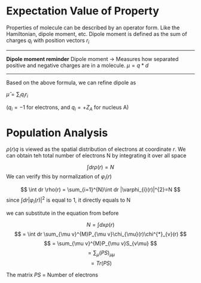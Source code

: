 
# Expectation Value of Property

Properties of molecule can be described by an operator form. Like the Hamiltonian, dipole moment, etc.
Dipole moment is defined as the sum of charges $q_{i}$ with position vectors $r_{i}$

---

**Dipole moment reminder**
Dipole moment -> Measures how separated positive and negative charges are in a molecule.
$\mu = q *d$

---

Based on the above formula, we can refine dipole as

$\hat{\mu} = \sum_{i}q_{i}r_{i}$

($q_{i}=-1$ for electrons, and $q_{i} = +Z_{A}$ for nucleus A)


# Population Analysis

$\rho(r)q$ is viewed as the spatial distribution of electrons at coordinate $r$. We can obtain teh total number of electrons N by integrating it over all space

$$
\int dr \rho(r) = N
$$
We can verify this by normalization of $\varphi_{i}(r)$

$$
\int dr \rho(r) = \sum_{i=1}^{N}\int dr |\varphi_{i}(r)|^{2}=N
$$
since $\int dr|\varphi_{i}(r)|^{2}$ is equal to 1, it directly equals to N

we can substitute in the equation from before

$$
N = \int dx \rho(r)
$$
$$
= \int dr \sum_{\mu v}^{M}P_{\mu v}\chi_{\mu}(r)\chi^{*}_{v}(r)
$$
$$
= \sum_{\mu v}^{M}P_{\mu v}S_{v\mu}
$$
$$
=\sum_{\mu}(PS)_{\mu \mu}
$$
$$
= Tr(PS)
$$

The matrix $PS$ = Number of electrons